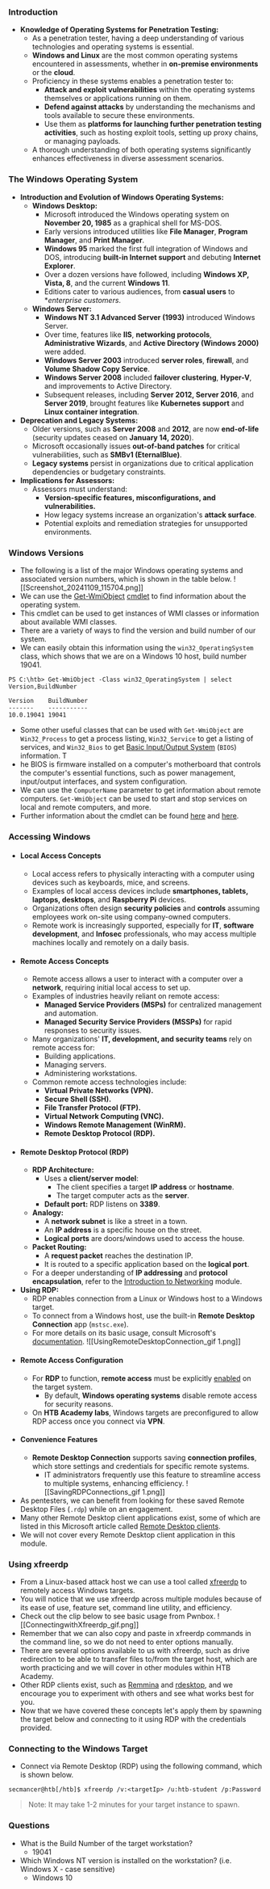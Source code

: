 ### Introduction
- **Knowledge of Operating Systems for Penetration Testing:**
    - As a penetration tester, having a deep understanding of various technologies and operating systems is essential.
    - **Windows and Linux** are the most common operating systems encountered in assessments, whether in **on-premise environments** or the **cloud**.
    - Proficiency in these systems enables a penetration tester to:
        - **Attack and exploit vulnerabilities** within the operating systems themselves or applications running on them.
        - **Defend against attacks** by understanding the mechanisms and tools available to secure these environments.
        - Use them as **platforms for launching further penetration testing activities**, such as hosting exploit tools, setting up proxy chains, or managing payloads.
    - A thorough understanding of both operating systems significantly enhances effectiveness in diverse assessment scenarios.



### The Windows Operating System
- **Introduction and Evolution of Windows Operating Systems:**
    - **Windows Desktop:**
        - Microsoft introduced the Windows operating system on **November 20, 1985** as a graphical shell for MS-DOS.
        - Early versions introduced utilities like **File Manager**, **Program Manager**, and **Print Manager**.
        - **Windows 95** marked the first full integration of Windows and DOS, introducing **built-in Internet support** and debuting **Internet Explorer**.
        - Over a dozen versions have followed, including **Windows XP, Vista, 8**, and the current **Windows 11**.
        - Editions cater to various audiences, from **casual users** to **enterprise customers*.
    - **Windows Server:**
        - **Windows NT 3.1 Advanced Server (1993)** introduced Windows Server.
        - Over time, features like **IIS**, **networking protocols**, **Administrative Wizards**, and **Active Directory (Windows 2000)** were added.
        - **Windows Server 2003** introduced **server roles**, **firewall**, and **Volume Shadow Copy Service**.
        - **Windows Server 2008** included **failover clustering**, **Hyper-V**, and improvements to Active Directory.
        - Subsequent releases, including **Server 2012, Server 2016**, and **Server 2019**, brought features like **Kubernetes support** and **Linux container integration**.
- **Deprecation and Legacy Systems:**
    - Older versions, such as **Server 2008** and **2012**, are now **end-of-life** (security updates ceased on **January 14, 2020**).
    - Microsoft occasionally issues **out-of-band patches** for critical vulnerabilities, such as **SMBv1 (EternalBlue)**.
    - **Legacy systems** persist in organizations due to critical application dependencies or budgetary constraints.
- **Implications for Assessors:**
    - Assessors must understand:
        - **Version-specific features, misconfigurations, and vulnerabilities.**
        - How legacy systems increase an organization's **attack surface**.
        - Potential exploits and remediation strategies for unsupported environments.



### Windows Versions
- The following is a list of the major Windows operating systems and associated version numbers, which is shown in the table below.
![[Screenshot_20241109_115704.png]]
- We can use the [Get-WmiObject](https://docs.microsoft.com/en-us/powershell/module/microsoft.powershell.management/get-wmiobject?view=powershell-5.1) [cmdlet](https://docs.microsoft.com/en-us/powershell/scripting/developer/cmdlet/cmdlet-overview?view=powershell-7) to find information about the operating system. 
- This cmdlet can be used to get instances of WMI classes or information about available WMI classes. 
- There are a variety of ways to find the version and build number of our system. 
- We can easily obtain this information using the `win32_OperatingSystem` class, which shows that we are on a Windows 10 host, build number 19041.
```powershell-session
PS C:\htb> Get-WmiObject -Class win32_OperatingSystem | select Version,BuildNumber

Version    BuildNumber
-------    -----------
10.0.19041 19041
```
- Some other useful classes that can be used with `Get-WmiObject` are `Win32_Process` to get a process listing, `Win32_Service` to get a listing of services, and `Win32_Bios` to get [Basic Input/Output System](https://en.wikipedia.org/wiki/BIOS) (`BIOS`) information. T
- he BIOS is firmware installed on a computer's motherboard that controls the computer's essential functions, such as power management, input/output interfaces, and system configuration. 
- We can use the `ComputerName` parameter to get information about remote computers. `Get-WmiObject` can be used to start and stop services on local and remote computers, and more. 
- Further information about the cmdlet can be found [here](https://ss64.com/ps/get-wmiobject.html) and [here](https://adamtheautomator.com/get-wmiobject/).



### Accessing Windows
- #### Local Access Concepts
    - Local access refers to physically interacting with a computer using devices such as keyboards, mice, and screens.
    - Examples of local access devices include **smartphones, tablets, laptops, desktops**, and **Raspberry Pi** devices.
    - Organizations often design **security policies** and **controls** assuming employees work on-site using company-owned computers.
    - Remote work is increasingly supported, especially for **IT**, **software development**, and **Infosec** professionals, who may access multiple machines locally and remotely on a daily basis.
- #### Remote Access Concepts
    - Remote access allows a user to interact with a computer over a **network**, requiring initial local access to set up.
    - Examples of industries heavily reliant on remote access:
        - **Managed Service Providers (MSPs)** for centralized management and automation.
        - **Managed Security Service Providers (MSSPs)** for rapid responses to security issues.
    - Many organizations' **IT, development, and security teams** rely on remote access for:
        - Building applications.
        - Managing servers.
        - Administering workstations.
    - Common remote access technologies include:
        - **Virtual Private Networks (VPN).**
        - **Secure Shell (SSH).**
        - **File Transfer Protocol (FTP).**
        - **Virtual Network Computing (VNC).**
        - **Windows Remote Management (WinRM).**
        - **Remote Desktop Protocol (RDP).**
- #### Remote Desktop Protocol (RDP)
    - **RDP Architecture:**
        - Uses a **client/server model**:
            - The client specifies a target **IP address** or **hostname**.
            - The target computer acts as the **server**.
        - **Default port:** RDP listens on **3389**.
    - **Analogy:**
        - A **network subnet** is like a street in a town.
        - An **IP address** is a specific house on the street.
        - **Logical ports** are doors/windows used to access the house.
    - **Packet Routing:**
        - A **request packet** reaches the destination IP.
        - It is routed to a specific application based on the **logical port**.
    - For a deeper understanding of **IP addressing** and **protocol encapsulation**, refer to the [Introduction to Networking](https://academy.hackthebox.com/module/details/34) module.
- **Using RDP:**
    - RDP enables connection from a Linux or Windows host to a Windows target.
    - To connect from a Windows host, use the built-in **Remote Desktop Connection** app (`mstsc.exe`).
    - For more details on its basic usage, consult Microsoft's [documentation](https://docs.microsoft.com/en-us/windows-server/administration/windows-commands/mstsc).
![[UsingRemoteDesktopConnection_gif 1.png]]
- #### Remote Access Configuration
    - For **RDP** to function, **remote access** must be explicitly [enabled](https://docs.microsoft.com/en-us/windows-server/remote/remote-desktop-services/clients/remote-desktop-allow-access) on the target system.
        - By default, **Windows operating systems** disable remote access for security reasons.
    - On **HTB Academy labs**, Windows targets are preconfigured to allow RDP access once you connect via **VPN**.
- #### Convenience Features
    - **Remote Desktop Connection** supports saving **connection profiles**, which store settings and credentials for specific remote systems.
        - IT administrators frequently use this feature to streamline access to multiple systems, enhancing efficiency.
![[SavingRDPConnections_gif 1.png]]
- As pentesters, we can benefit from looking for these saved Remote Desktop Files (`.rdp`) while on an engagement.
- Many other Remote Desktop client applications exist, some of which are listed in this Microsoft article called [Remote Desktop clients](https://docs.microsoft.com/en-us/windows-server/remote/remote-desktop-services/clients/remote-desktop-clients). 
- We will not cover every Remote Desktop client application in this module.



### Using xfreerdp
- From a Linux-based attack host we can use a tool called [xfreerdp](https://linux.die.net/man/1/xfreerdp) to remotely access Windows targets. 
- You will notice that we use xfreerdp across multiple modules because of its ease of use, feature set, command line utility, and efficiency. 
- Check out the clip below to see basic usage from Pwnbox.
![[ConnectingwithXfreerdp_gif.png]]
- Remember that we can also copy and paste in xfreerdp commands in the command line, so we do not need to enter options manually. 
- There are several options available to us with xfreerdp, such as drive redirection to be able to transfer files to/from the target host, which are worth practicing and we will cover in other modules within HTB Academy.
- Other RDP clients exist, such as [Remmina](https://remmina.org/) and [rdesktop](http://www.rdesktop.org/), and we encourage you to experiment with others and see what works best for you. 
- Now that we have covered these concepts let's apply them by spawning the target below and connecting to it using RDP with the credentials provided.



### Connecting to the Windows Target
- Connect via Remote Desktop (RDP) using the following command, which is shown below.
```shell-session
secmancer@htb[/htb]$ xfreerdp /v:<targetIp> /u:htb-student /p:Password
```

> Note: It may take 1-2 minutes for your target instance to spawn.



### Questions
- What is the Build Number of the target workstation?
	- 19041
- Which Windows NT version is installed on the workstation? (i.e. Windows X - case sensitive)
	- Windows 10